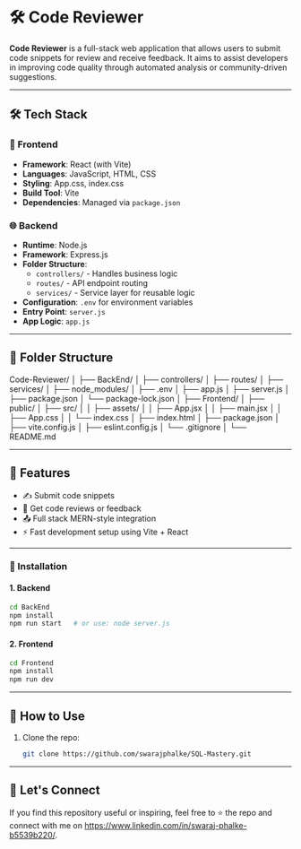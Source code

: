 # 🛠️ Code Reviewer

**Code Reviewer** is a full-stack web application that allows users to submit code snippets for review and receive feedback. It aims to assist developers in improving code quality through automated analysis or community-driven suggestions.

---

## 🛠 Tech Stack

### 🚀 Frontend
- **Framework**: React (with Vite)
- **Languages**: JavaScript, HTML, CSS
- **Styling**: App.css, index.css
- **Build Tool**: Vite
- **Dependencies**: Managed via `package.json`

### 🌐 Backend
- **Runtime**: Node.js
- **Framework**: Express.js
- **Folder Structure**:
  - `controllers/` - Handles business logic
  - `routes/` - API endpoint routing
  - `services/` - Service layer for reusable logic
- **Configuration**: `.env` for environment variables
- **Entry Point**: `server.js`
- **App Logic**: `app.js`

---

## 📁 Folder Structure

Code-Reviewer/
│
├── BackEnd/
│ ├── controllers/
│ ├── routes/
│ ├── services/
│ ├── node_modules/
│ ├── .env
│ ├── app.js
│ ├── server.js
│ ├── package.json
│ └── package-lock.json
│
├── Frontend/
│ ├── public/
│ ├── src/
│ │ ├── assets/
│ │ ├── App.jsx
│ │ ├── main.jsx
│ │ ├── App.css
│ │ └── index.css
│ ├── index.html
│ ├── package.json
│ ├── vite.config.js
│ ├── eslint.config.js
│ └── .gitignore
│
└── README.md

---

## 📌 Features

- ✍️ Submit code snippets
- 📝 Get code reviews or feedback
- 📤 Full stack MERN-style integration
- ⚡ Fast development setup using Vite + React

---

### 🚀 Installation

#### 1. Backend
```bash
cd BackEnd
npm install
npm run start   # or use: node server.js
```
#### 2. Frontend
```bash
cd Frontend
npm install
npm run dev
```
---

## 📌 How to Use
1. Clone the repo:  
   ```bash
   git clone https://github.com/swarajphalke/SQL-Mastery.git

---

## 🤝 Let's Connect
If you find this repository useful or inspiring, feel free to ⭐️ the repo and connect with me on https://www.linkedin.com/in/swaraj-phalke-b5539b220/.

